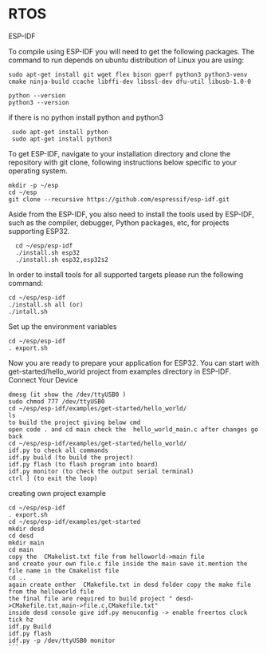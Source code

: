 # RTOS
ESP-IDF

To compile using ESP-IDF you will need to get the following packages. The command to run depends on ubuntu distribution of Linux you are using:
````
sudo apt-get install git wget flex bison gperf python3 python3-venv cmake ninja-build ccache libffi-dev libssl-dev dfu-util libusb-1.0-0
`````
````
python --version
python3 --version

````

if there is no python install python and python3
````
 sudo apt-get install python
 sudo apt-get install python3
 ````
 
 To get ESP-IDF, navigate to your installation directory and clone the repository with git clone, following instructions below specific to your operating system.
 ````
 mkdir -p ~/esp
 cd ~/esp
 git clone --recursive https://github.com/espressif/esp-idf.git
 ````

Aside from the ESP-IDF, you also need to install the tools used by ESP-IDF, such as the compiler, debugger, Python packages, etc, for projects supporting ESP32.
````
  cd ~/esp/esp-idf
  ./install.sh esp32
  ./install.sh esp32,esp32s2
  ````

In order to install tools for all supported targets please run the following command:
````
cd ~/esp/esp-idf
./install.sh all (or)
./intall.sh 
````
Set up the environment variables

````
cd ~/esp/esp-idf
. export.sh
`````
Now you are ready to prepare your application for ESP32. You can start with get-started/hello_world project from examples directory in ESP-IDF.
Connect Your Device
```
dmesg (it show the /dev/ttyUSB0 )
sudo chmod 777 /dev/ttyUSB0 
cd ~/esp/esp-idf/examples/get-started/hello_world/
ls
to build the project giving below cmd
open code . and cd main check the  hello_world_main.c after changes go back
cd ~/esp/esp-idf/examples/get-started/hello_world/
idf.py to check all commands
idf.py build (to build the project)
idf.py flash (to flash program into board)
idf.py monitor (to check the output serial terminal)
ctrl ] (to exit the loop)

````
creating own project example
````
cd ~/esp/esp-idf
. export.sh
cd ~/esp/esp-idf/examples/get-started
mkdir desd
cd desd 
mkdir main
cd main 
copy the  CMakelist.txt file from helloworld->main file
and create your own file.c file inside the main save it.mention the file name in the Cmakelist file
cd ..
again create onther  CMakefile.txt in desd folder copy the make file from the helloworld file 
the final file are required to build project " desd->CMakefile.txt,main->file.c,CMakefile.txt"
inside desd console give idf.py menuconfig -> enable freertos clock tick hz 
idf.py Build 
idf.py flash
idf.py -p /dev/ttyUSB0 monitor
```
